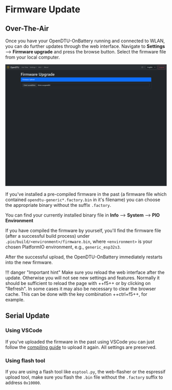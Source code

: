 # Firmware Update

## Over-The-Air

Once you have your OpenDTU-OnBattery running and connected to WLAN, you can do further updates through the web interface. Navigate to **Settings** --> **Firmware upgrade** and press the browse button. Select the firmware file from your local computer.

![Firmware Upgrade](../assets/images/screenshots/settings_firmwareupgrade.png)

If you've installed a pre-compiled firmware in the past (a firmware file which contained `opendtu-generic*.factory.bin` in it's filename) you can choose the appropriate binary without the suffix `.factory`.

You can find your currently installed binary file in **Info** --> **System** --> **PIO Environment**

If you have compiled the firmware by yourself, you'll find the firmware file (after a successful build process) under `.pio/build/<environment>/firmware.bin`, where `<environment>` is your chosen PlatformIO environment, e.g., `generic_esp32s3`.

After the successful upload, the OpenDTU-OnBattery immediately restarts into the new firmware.

!!! danger "Important hint"
    Make sure you reload the web interface after the update. Otherwise you will not see new settings and features. Normally it should be sufficient to reload the page with ++f5++ or by clicking on "Refresh". In some cases it may also be necessary to clear the browser cache. This can be done with the key combination ++ctrl+f5++, for example.

## Serial Update

### Using VSCode

If you've uploaded the firmware in the past using VSCode you can just follow the [compiling guide](compile_vscode.md) to upload it again. All settings are preserved.

### Using flash tool

If you are using a flash tool like `esptool.py`, the web-flasher or the espressif upload tool, make sure you flash the `.bin` file without the `.factory` suffix to address `0x10000`.

